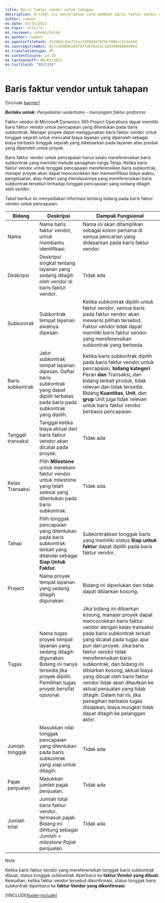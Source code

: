 ```yaml
---
title: Baris faktur vendor untuk tahapan
description: Artikel ini menjelaskan cara membuat baris faktur vendor untuk pencapaian pada subkontrak.
author: rumant
ms.date: 03/25/2022
ms.topic: article
ms.reviewer: johnmichalak
ms.author: rumant
ms.openlocfilehash: 212d68c32e712ac2349d1670f9e799bcc5144148
ms.sourcegitcommit: 6cfc50d89528df977a8f6a55c1ad39d99800d9b4
ms.translationtype: MT
ms.contentlocale: id-ID
ms.lasthandoff: 06/03/2022
ms.locfileid: "8931334"
---
```

# <a name="vendor-invoice-lines-for-milestones"></a>Baris faktur vendor untuk tahapan

[!include [banner](../../includes/dataverse-preview.md)]

_**Berlaku untuk:** Penyebaran sederhana - menangani faktur proforma_

Faktur vendor di Microsoft Dynamics 365 Project Operations dapat memiliki baris faktur vendor untuk pencapaian yang ditentukan pada baris subkontrak. Manajer proyek dapat menggunakan baris faktur vendor untuk tonggak sejarah untuk mencatat biaya layanan yang diperoleh sebagai biaya berbasis tonggak sejarah yang dikeluarkan pada layanan atau produk yang diperoleh untuk proyek.

Baris faktur vendor untuk pencapaian harus selalu mereferensikan baris subkontrak yang memiliki metode penagihan harga Tetap. Ketika baris faktur vendor untuk tonggak pencapaian mereferensikan baris subkontrak, manajer proyek akan dapat mencocokkan dan memverifikasi biaya waktu, pengeluaran, atau materi yang mendasarinya yang mereferensikan baris subkontrak tersebut terhadap tonggak pencapaian yang sedang ditagih oleh vendor.

Tabel berikut ini menyediakan informasi tentang bidang pada baris faktur vendor untuk pencapaian.

| Bidang | Deskripsi | Dampak Fungsional |
| --- | --- | --- |
| Nama | Nama baris faktur vendor, untuk membantu identifikasi. | Nama ini akan ditampilkan sebagai kolom pertama di semua pencarian yang didasarkan pada baris faktur vendor. |
| Deskripsi | Deskripsi singkat tentang layanan yang sedang ditagih oleh vendor di baris faktur vendor. | Tidak ada |
| Subkontrak | Subkontrak tempat layanan awalnya dipesan. | Ketika subkontrak dipilih untuk faktur vendor, semua baris pada faktur vendor akan mewarisi pilihan tersebut. Faktur vendor tidak dapat memiliki baris faktur vendor yang mereferensikan subkontrak yang berbeda. |
| Baris subkontrak | Jalur subkontrak tempat layanan dipesan. Daftar baris subkontrak yang dapat dipilih terbatas pada baris pada subkontrak yang dipilih. | Ketika baris subkontrak dipilih pada baris faktur vendor untuk pencapaian, **bidang kategori** Peran **dan** Transaksi, dan bidang terkait produk, tidak relevan dan tidak tersedia. Bidang **Kuantitas**, **Unit**, dan **grup** Unit juga tidak relevan untuk baris faktur vendor berbasis pencapaian. |
| Tanggal transaksi | Tanggal ketika biaya aktual dari baris faktur vendor akan dicatat pada proyek. | Tidak ada |
| Kelas Transaksi | Pilih **Milestone** untuk merekam faktur vendor untuk milestone yang telah selesai yang ditentukan pada baris subkontrak. | Tidak ada |
| Tahap | Pilih tonggak pencapaian yang ditentukan pada baris subkontrak terkait yang ditandai sebagai **Siap Untuk Faktur**. | Subkontrakkan tonggak baris yang memiliki status **Siap untuk faktur** dapat dipilih pada baris faktur vendor. |
| Project | Nama proyek tempat layanan yang sedang ditagih digunakan. | Bidang ini diperlukan dan tidak dapat dibiarkan kosong. |
| Tugas | Nama tugas proyek tempat layanan yang sedang ditagih digunakan. Bidang ini hanya tersedia jika proyek dipilih. Pemilihan tugas proyek bersifat opsional. | Jika bidang ini dibiarkan kosong, manajer proyek dapat mencocokkan baris faktur vendor dengan kelas transaksi pada baris subkontrak terkait yang dicatat pada tugas apa pun dari proyek. Jika baris faktur vendor tidak mereferensikan baris subkontrak, dan bidang ini dibiarkan kosong, aktual biaya yang dibuat oleh baris faktur vendor tidak akan ditautkan ke aktual penjualan yang tidak ditagih. Dalam hal ini, jika penagihan berbasis tugas disiapkan, biaya mungkin tidak dapat ditagih ke pelanggan akhir. |
| Jumlah tonggak | Masukkan nilai tonggak pencapaian yang ditentukan pada baris subkontrak yang siap untuk ditagih. | Tidak ada |
| Pajak penjualan | Masukkan jumlah pajak penjualan. | Tidak ada |
| Jumlah total | Jumlah total baris faktur vendor, termasuk pajak. Bidang ini dihitung sebagai *Jumlah* + *milestone Pajak* penjualan. | Tidak ada |

> [!NOTE]
> Ketika baris faktur vendor yang mereferensikan tonggak baris subkontrak dibuat, status tonggak subkontrak diperbarui ke **faktur Vendor yang dibuat**. Kemudian, ketika faktur vendor tersebut dikonfirmasi, status tonggak baris subkontrak diperbarui ke **faktur Vendor yang dikonfirmasi**.

[!INCLUDE[footer-include](../../includes/footer-banner.md)]
